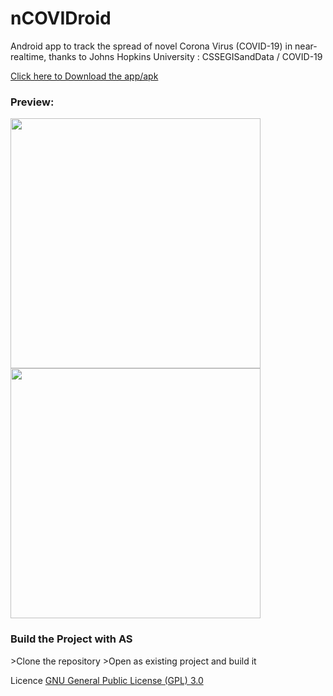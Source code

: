 # nCOVIDroid
Android app to track the spread of novel Corona Virus (COVID-19) in near-realtime, thanks to Johns Hopkins University : CSSEGISandData / COVID-19 

<a id="raw-url" href="https://github.com/DineshNeupane/nCOVIDroid/releases/download/v1.0/ncovdroid.apk">Click here to Download the app/apk</a>

<H3>Preview: </H3>
<p float="left">
  <img src="https://github.com/DineshNeupane/nCOVIDroid/blob/master/screenshots/screenshot_1.jpg" width="400" />
  <img src="https://github.com/DineshNeupane/nCOVIDroid/blob/master/screenshots/screenshot_2.jpg" width="400" /> 
</p>

<H3>Build the Project with AS </H3>
>Clone the repository
>Open as existing project and build it

Licence
[	GNU General Public License (GPL) 3.0](https://www.gnu.org/licenses/gpl-3.0.html)
